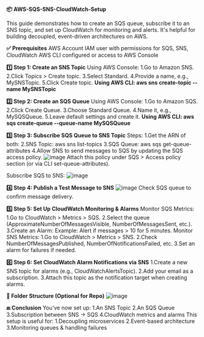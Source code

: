 **📦 AWS-SQS-SNS-CloudWatch-Setup**

This guide demonstrates how to create an SQS queue, subscribe it to an SNS topic, and set up CloudWatch for monitoring and alerts. It's helpful for building decoupled, event-driven architectures on AWS.

**✅ Prerequisites**
AWS Account
IAM user with permissions for SQS, SNS, CloudWatch
AWS CLI configured or access to AWS Console

**1️⃣ Step 1: Create an SNS Topic**
Using AWS Console:
1.Go to Amazon SNS.
2.Click Topics > Create topic.
3.Select Standard.
4.Provide a name, e.g., MySNSTopic.
5.Click Create topic.
**Using AWS CLI:
aws sns create-topic --name MySNSTopic**

**2️⃣ Step 2: Create an SQS Queue**
Using AWS Console:
1.Go to Amazon SQS.
2.Click Create Queue.
3.Choose Standard Queue.
4.Name it, e.g., MySQSQueue.
5.Leave default settings and create it.
**Using AWS CLI:
**aws sqs create-queue --queue-name MySQSQueue****

**3️⃣ Step 3: Subscribe SQS Queue to SNS Topic**
Steps:
1.Get the ARN of both:
2.SNS Topic: aws sns list-topics
3.SQS Queue: aws sqs get-queue-attributes
4.Allow SNS to send messages to SQS by updating the SQS access policy.
![image](https://github.com/user-attachments/assets/6e0e9523-326d-402d-9e2f-c63d8a06c55f)
Attach this policy under SQS > Access policy section (or via CLI set-queue-attributes).

Subscribe SQS to SNS:
![image](https://github.com/user-attachments/assets/122b4afb-4a22-4690-b108-7048cdf78518)
  
**4️⃣ Step 4: Publish a Test Message to SNS**
![image](https://github.com/user-attachments/assets/1fe6a56f-045b-44df-8ba9-434b32a6d6b8)
Check SQS queue to confirm message delivery.

**5️⃣ Step 5: Set Up CloudWatch Monitoring & Alarms**
Monitor SQS Metrics:
1.Go to CloudWatch > Metrics > SQS.
2.Select the queue (ApproximateNumberOfMessagesVisible, NumberOfMessagesSent, etc.).
3.Create an Alarm:
       Example: Alert if messages > 10 for 5 minutes.
Monitor SNS Metrics:
1.Go to CloudWatch > Metrics > SNS.
2.Check NumberOfMessagesPublished, NumberOfNotificationsFailed, etc.
3.Set an alarm for failures if needed.

**6️⃣ Step 6: Set CloudWatch Alarm Notifications via SNS**
1.Create a new SNS topic for alarms (e.g., CloudWatchAlertsTopic).
2.Add your email as a subscription.
3.Attach this topic as the notification target when creating alarms.

**📁 Folder Structure (Optional for Repo)**
![image](https://github.com/user-attachments/assets/b5782d1a-b0e1-412c-aed9-20fbed3592f4)

**🔚 Conclusion**
You’ve now set up:
1.An SNS Topic
2.An SQS Queue
3.Subscription between SNS → SQS
4.CloudWatch metrics and alarms
This setup is useful for:
1.Decoupling microservices
2.Event-based architecture
3.Monitoring queues & handling failures
